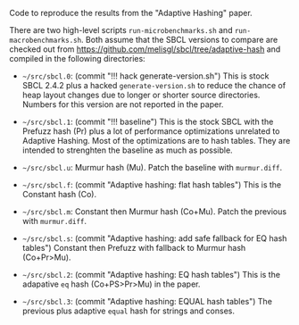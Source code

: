Code to reproduce the results from the "Adaptive Hashing" paper.

There are two high-level scripts `run-microbenchmarks.sh` and
`run-macrobenchmarks.sh`. Both assume that the SBCL versions to
compare are checked out from
<https://github.com/melisgl/sbcl/tree/adaptive-hash> and compiled in
the following directories:

- `~/src/sbcl.0`: (commit "!!! hack generate-version.sh") This is
  stock SBCL 2.4.2 plus a hacked `generate-version.sh` to reduce the
  chance of heap layout changes due to longer or shorter source
  directories. Numbers for this version are not reported in the paper.

- `~/src/sbcl.1`: (commit "!!! baseline") This is the stock SBCL with
  the Prefuzz hash (Pr) plus a lot of performance optimizations
  unrelated to Adaptive Hashing. Most of the optimizations are to hash
  tables. They are intended to strenghten the baseline as much as
  possible.

- `~/src/sbcl.u`: Murmur hash (Mu). Patch the baseline with
  `murmur.diff`.

- `~/src/sbcl.f`: (commit "Adaptive hashing: flat hash tables") This
  is the Constant hash (Co).

- `~/src/sbcl.m`: Constant then Murmur hash (Co+Mu). Patch the
  previous with `murmur.diff`.

- `~/src/sbcl.s`: (commit "Adaptive hashing: add safe fallback for EQ
  hash tables") Constant then Prefuzz with fallback to Murmur hash
  (Co+Pr>Mu).

- `~/src/sbcl.2`: (commit "Adaptive hashing: EQ hash tables") This is
  the adapative `eq` hash (Co+PS>Pr>Mu) in the paper.

- `~/src/sbcl.3`: (commit "Adaptive hashing: EQUAL hash tables") The
  previous plus adaptive `equal` hash for strings and conses.
